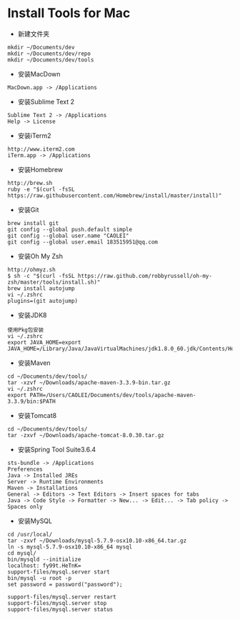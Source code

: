 
# Install Tools for Mac

* 新建文件夹

```
mkdir ~/Documents/dev
mkdir ~/Documents/dev/repo
mkdir ~/Documents/dev/tools
```

* 安装MacDown

```
MacDown.app -> /Applications
```

* 安装Sublime Text 2

```
Sublime Text 2 -> /Applications
Help -> License
```

* 安装iTerm2

```
http://www.iterm2.com
iTerm.app -> /Applications
```

* 安装Homebrew

```
http://brew.sh
ruby -e "$(curl -fsSL https://raw.githubusercontent.com/Homebrew/install/master/install)"
```

* 安装Git

```
brew install git
git config --global push.default simple
git config --global user.name "CAOLEI"
git config --global user.email 183515951@qq.com
```

* 安装Oh My Zsh

```
http://ohmyz.sh
$ sh -c "$(curl -fsSL https://raw.github.com/robbyrussell/oh-my-zsh/master/tools/install.sh)"
brew install autojump
vi ~/.zshrc
plugins=(git autojump)
```

* 安装JDK8

```
使用Pkg包安装
vi ~/.zshrc
export JAVA_HOME=export JAVA_HOME=/Library/Java/JavaVirtualMachines/jdk1.8.0_60.jdk/Contents/Home
```

* 安装Maven

```
cd ~/Documents/dev/tools/
tar -xzvf ~/Downloads/apache-maven-3.3.9-bin.tar.gz
vi ~/.zshrc
export PATH=/Users/CAOLEI/Documents/dev/tools/apache-maven-3.3.9/bin:$PATH
```

* 安装Tomcat8

```
cd ~/Documents/dev/tools/
tar -zxvf ~/Downloads/apache-tomcat-8.0.30.tar.gz
```

* 安装Spring Tool Suite3.6.4

```
sts-bundle -> /Applications
Preferences
Java -> Installed JREs
Server -> Runtime Environments
Maven -> Installations
General -> Editors -> Text Editors -> Insert spaces for tabs
Java -> Code Style -> Formatter -> New... -> Edit... -> Tab policy -> Spaces only
```

* 安装MySQL

```
cd /usr/local/
tar -zxvf ~/Downloads/mysql-5.7.9-osx10.10-x86_64.tar.gz
ln -s mysql-5.7.9-osx10.10-x86_64 mysql
cd mysql/
bin/mysqld --initialize
localhost: fy99t.HeTnK=
support-files/mysql.server start
bin/mysql -u root -p
set password = password("password");

support-files/mysql.server restart
support-files/mysql.server stop
support-files/mysql.server status
```
